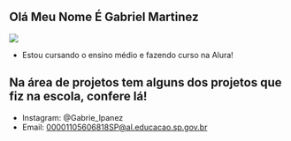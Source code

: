 ## Olá Meu Nome É Gabriel Martinez

![](https://www.google.com/imgres?q=robert%20pattinson&imgurl=https%3A%2F%2Fbr.web.img3.acsta.net%2Fpictures%2F19%2F03%2F20%2F16%2F05%2F1007568.jpg&imgrefurl=https%3A%2F%2Fwww.adorocinema.com%2Fpersonalidades%2Fpersonalidade-97604%2F&docid=qoQm2pDGQj1fpM&tbnid=wS__LdklJqPAhM&vet=12ahUKEwiz5aS-2sSGAxUbL7kGHTFeLQgQM3oECGUQAA..i&w=1200&h=1600&hcb=2&ved=2ahUKEwiz5aS-2sSGAxUbL7kGHTFeLQgQM3oECGUQAA)
- Estou cursando o ensino médio e fazendo curso na Alura!

## Na área de projetos tem alguns dos projetos que fiz na escola, confere lá!
- Instagram: @Gabrie_lpanez
- Email: 00001105606818SP@al.educacao.sp.gov.br
